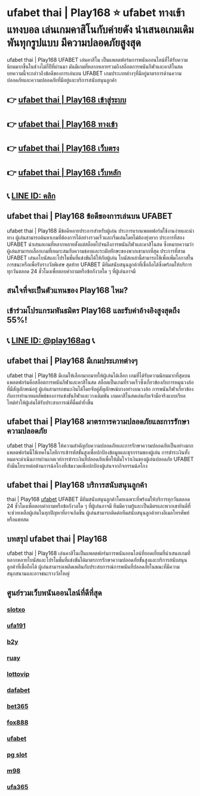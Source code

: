 
# ufabet thai | Play168 ⭐ ufabet ทางเข้า แทงบอล เล่นเกมคาสิโนกับค่ายดัง นำเสนอเกมเดิมพันทุกรูปแบบ มีความปลอดภัยสูงสุด

ufabet thai | Play168 UFABET เล่นคาสิโน เป็นแพลตฟอร์มการพนันออนไลน์ที่ได้รับความนิยมมากขึ้นในช่วงไม่กี่ปีที่ผ่านมา มันมีเกมที่หลากหลายรวมถึงสล็อตการพนันกีฬาและคาสิโนสด บทความนี้จะกล่าวถึงข้อดีของการเล่นบน UFABET เกมประเภทต่างๆที่มีอยู่มาตรการด้านความปลอดภัยและความปลอดภัยที่มีอยู่และบริการสนับสนุนลูกค้า

## 👉 [ufabet thai | Play168 เข้าสู่ระบบ](https://bit.ly/3TCj9rY)
## 👉 [ufabet thai | Play168 ทางเข้า](https://bit.ly/3TCj9rY)
## 👉 [ufabet thai | Play168 เว็บตรง](https://bit.ly/3TCj9rY)
## 👉 [ufabet thai | Play168 เว็บหลัก](https://bit.ly/3TCj9rY)
## 📞 [LINE ID: คลิก](https://line.me/R/ti/p/@342mcrfd)

## ufabet thai | Play168 ข้อดีของการเล่นบน UFABET
ufabet thai | Play168 มีข้อดีหลายประการสําหรับผู้เล่น ประการแรกแพลตฟอร์มใช้งานง่ายและนําทาง ผู้เล่นสามารถค้นหาเกมที่ต้องการได้อย่างรวดเร็วและเริ่มเล่นโดยไม่ต้องยุ่งยาก ประการที่สอง UFABET นําเสนอเกมที่หลากหลายตั้งแต่สล็อตไปจนถึงการพนันกีฬาและคาสิโนสด ซึ่งหมายความว่าผู้เล่นสามารถเลือกเกมที่เหมาะสมกับความชอบและระดับทักษะของพวกเขามากที่สุด ประการที่สาม UFABET เสนอโบนัสและโปรโมชั่นที่แข่งขันได้ให้กับผู้เล่น โบนัสเหล่านี้สามารถใช้เพื่อเพิ่มโอกาสในการชนะหรือเพื่อรับรางวัลพิเศษ สุดท้าย UFABET มีทีมสนับสนุนลูกค้าที่เชื่อถือได้ซึ่งพร้อมให้บริการทุกวันตลอด 24 ชั่วโมงเพื่อตอบคําถามหรือข้อกังวลใด ๆ ที่ผู้เล่นอาจมี

## สนใจที่จะเป็นตัวแทนของ Play168 ไหม?
## เข้าร่วมโปรแกรมพันธมิตร Play168 และรับค่าอ้างอิงสูงสุดถึง 55%!
## 📞 [LINE ID: @play168ag](https://bit.ly/3RSGiFl) 📞

## ufabet thai | Play168 มีเกมประเภทต่างๆ
ufabet thai | Play168 มีเกมให้เลือกมากมายให้ผู้เล่นได้เลือก เกมที่ได้รับความนิยมมากที่สุดบนแพลตฟอร์มคือสล็อตการพนันกีฬาและคาสิโนสด สล็อตเป็นเกมที่รวดเร็วซึ่งเกี่ยวข้องกับการหมุนวงล้อที่มีสัญลักษณ์อยู่ ผู้เล่นสามารถชนะเงินได้โดยจับคู่สัญลักษณ์บางอย่างบนวงล้อ การพนันกีฬาเกี่ยวข้องกับการทํานายผลลัพธ์ของการแข่งขันกีฬาและวางเดิมพัน เกมคาสิโนสดเล่นกับเจ้ามือจริงแบบเรียลไทม์ทําให้ผู้เล่นได้รับประสบการณ์ที่ดื่มด่ํายิ่งขึ้น

## ufabet thai | Play168 มาตรการความปลอดภัยและการรักษาความปลอดภัย
ufabet thai | Play168 ให้ความสําคัญกับความปลอดภัยและการรักษาความปลอดภัยเป็นอย่างมาก แพลตฟอร์มนี้ใช้เทคโนโลยีการเข้ารหัสขั้นสูงเพื่อปกป้องข้อมูลและธุรกรรมของผู้เล่น การชําระเงินทั้งหมดจะดําเนินการผ่านเกตเวย์การชําระเงินที่ปลอดภัยเพื่อให้มั่นใจว่าเงินของผู้เล่นปลอดภัย UFABET ยังมีนโยบายต่อต้านการฉ้อโกงที่เข้มงวดเพื่อปกป้องผู้เล่นจากกิจกรรมฉ้อโกง

## ufabet thai | Play168 บริการสนับสนุนลูกค้า
thai | Play168 [ufabet](https://atom.io/packages/ufabet) UFABET มีทีมสนับสนุนลูกค้าโดยเฉพาะที่พร้อมให้บริการทุกวันตลอด 24 ชั่วโมงเพื่อตอบคําถามหรือข้อกังวลใด ๆ ที่ผู้เล่นอาจมี ทีมมีความรู้และเป็นมิตรและพวกเขายินดีที่จะช่วยเหลือผู้เล่นในทุกปัญหาที่อาจเกิดขึ้น ผู้เล่นสามารถติดต่อทีมสนับสนุนลูกค้าทางอีเมลโทรศัพท์หรือแชทสด

## บทสรุป ufabet thai | Play168
ufabet thai | Play168 เล่นคาสิโนเป็นแพลตฟอร์มการพนันออนไลน์ที่ยอดเยี่ยมที่นําเสนอเกมที่หลากหลายโบนัสและโปรโมชั่นที่แข่งขันได้มาตรการรักษาความปลอดภัยขั้นสูงและบริการสนับสนุนลูกค้าที่เชื่อถือได้ ผู้เล่นสามารถเพลิดเพลินกับประสบการณ์การพนันที่ปลอดภัยในขณะที่มีความสนุกสนานและอาจชนะรางวัลใหญ่

## ศูนย์รวมเว็บพนันออนไลน์ที่ดีที่สุด
### [slotxo](https://atom.io/packages/slotxo)
### [ufa191](https://atom.io/packages/ufa191)
### [b2y](https://atom.io/packages/b2y)
### [ruay](https://atom.io/themes/ruay)
### [lottovip](https://atom.io/packages/lottovip)
### [dafabet](https://atom.io/packages/dafabet)
### [bet365](https://atom.io/packages/bet365)
### [fox888](https://atom.io/packages/fox888)
### [ufabet](https://atom.io/packages/ufabet)
### [pg slot](https://atom.io/themes/pg%20slot)
### [m98](https://atom.io/packages/m98)
### [ufa365](https://atom.io/packages/ufa365)